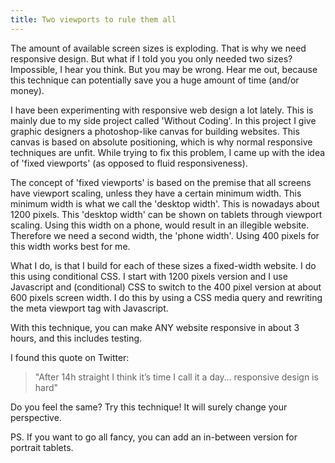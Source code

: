 ```yaml
---
title: Two viewports to rule them all
---
```



The amount of available screen sizes is exploding. That is why we need responsive design. But what if I told you you only needed two sizes? Impossible, I hear you think. But you may be wrong. Hear me out, because this technique can potentially save you a huge amount of time (and/or money).&nbsp;

I have been experimenting with responsive web design a lot lately. This is mainly due to my side project called 'Without Coding'. In this project I give graphic designers a photoshop-like canvas for building websites. This canvas is based on absolute positioning, which is why normal responsive techniques are unfit. While trying to fix this problem, I came up with the idea of 'fixed viewports' (as opposed to fluid responsiveness).

The concept of 'fixed viewports' is based on the premise that all screens have viewport scaling, unless they have a certain minimum width. This minimum width is what we call the 'desktop width'. This is nowadays about 1200 pixels. This 'desktop width' can be shown on tablets through viewport scaling. Using this width on a phone, would result in an illegible website. Therefore we need a second width, the 'phone width'. Using 400 pixels for this width works best for me.

What I do, is that I build for each of these sizes a fixed-width website. I do this using conditional CSS. I start with 1200 pixels version and I use Javascript and (conditional) CSS to switch to the 400 pixel version at about 600 pixels screen width. I do this by using a CSS media query and rewriting the meta viewport tag with Javascript.&nbsp;

With this technique, you can make ANY website responsive in about 3 hours, and this includes testing.

I found this quote on Twitter:&nbsp;

> "After 14h straight I think it’s time I call it a day… responsive design is hard"

Do you feel the same? Try this technique! It will surely change your perspective.

PS.&nbsp;If you want to go all fancy, you can add an in-between version for portrait tablets.